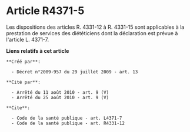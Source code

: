 # Article R4371-5

Les dispositions des articles R. 4331-12 à R. 4331-15 sont applicables à la prestation de services des diététiciens dont la
déclaration est prévue à l'article L. 4371-7.

**Liens relatifs à cet article**

	**Créé par**:

	  - Décret n°2009-957 du 29 juillet 2009 - art. 13

	**Cité par**:

	  - Arrêté du 11 août 2010 - art. 9 (V)
	  - Arrêté du 25 août 2010 - art. 9 (V)

	**Cite**:

	  - Code de la santé publique - art. L4371-7
	  - Code de la santé publique - art. R4331-12
